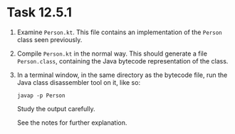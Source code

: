 # Task 12.5.1

1. Examine `Person.kt`. This file contains an implementation of the `Person`
   class seen previously.

2. Compile `Person.kt` in the normal way. This should generate a file
   `Person.class`, containing the Java bytecode representation of the class.

3. In a terminal window, in the same directory as the bytecode file, run
   the Java class disassembler tool on it, like so:

       javap -p Person

   Study the output carefully.

   See the notes for further explanation.
